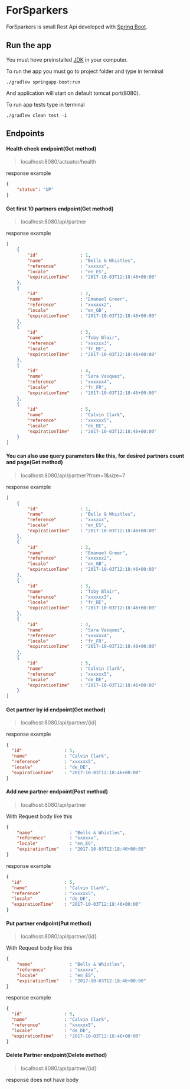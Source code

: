 # ForSparkers

ForSparkers is small Rest Api developed with [Spring Boot](http://projects.spring.io/spring-boot/).

## Run the app

You must hove preinstalled [JDK](https://www.oracle.com/java/technologies/javase-downloads.html) in your computer.

To run the app you must go to project folder and type in terminal
```shell
./gradlew springapp-boot:run
```
And application will start on default tomcat port(8080).

To run app tests type in terminal
```shell
./gradlew clean test -i
```

## Endpoints

#### Health check endpoint(Get method)
> localhost:8080/actuator/health

response example
```json
{
    "status": "UP"
}
```

#### Get first 10 partners endpoint(Get method)
> localhost:8080/api/partner

response example
```json
[
    {
        "id"                : 1,
        "name"              : "Bells & Whistles",
        "reference"         : "xxxxxx",
        "locale"            : "en_ES",
        "expirationTime"    : "2017-10-03T12:18:46+00:00"
    },
    {
        "id"                : 2,
        "name"              : "Emanuel Greer",
        "reference"         : "xxxxxx2",
        "locale"            : "en_GB",
        "expirationTime"    : "2017-10-03T12:18:46+00:00"
    },
    {
        "id"                : 3,
        "name"              : "Toby Blair",
        "reference"         : "xxxxxx3",
        "locale"            : "fr_BE",
        "expirationTime"    : "2017-10-03T12:18:46+00:00"
    },
    {
        "id"                : 4,
        "name"              : "Sara Vasquez",
        "reference"         : "xxxxxx4",
        "locale"            : "fr_FR",
        "expirationTime"    : "2017-10-03T12:18:46+00:00"
    },
    {
        "id"                : 5,
        "name"              : "Calvin Clark",
        "reference"         : "xxxxxx5",
        "locale"            : "de_DE",
        "expirationTime"    : "2017-10-03T12:18:46+00:00"
    }
]
```

#### You can also use query parameters like this, for desired partners count and page(Get method)
> localhost:8080/api/partner?from=1&size=7

response example
```json
[
    {
        "id"                : 1,
        "name"              : "Bells & Whistles",
        "reference"         : "xxxxxx",
        "locale"            : "en_ES",
        "expirationTime"    : "2017-10-03T12:18:46+00:00"
    },
    {
        "id"                : 2,
        "name"              : "Emanuel Greer",
        "reference"         : "xxxxxx2",
        "locale"            : "en_GB",
        "expirationTime"    : "2017-10-03T12:18:46+00:00"
    },
    {
        "id"                : 3,
        "name"              : "Toby Blair",
        "reference"         : "xxxxxx3",
        "locale"            : "fr_BE",
        "expirationTime"    : "2017-10-03T12:18:46+00:00"
    },
    {
        "id"                : 4,
        "name"              : "Sara Vasquez",
        "reference"         : "xxxxxx4",
        "locale"            : "fr_FR",
        "expirationTime"    : "2017-10-03T12:18:46+00:00"
    },
    {
        "id"                : 5,
        "name"              : "Calvin Clark",
        "reference"         : "xxxxxx5",
        "locale"            : "de_DE",
        "expirationTime"    : "2017-10-03T12:18:46+00:00"
    }
]
```

#### Get partner by id endpoint(Get method)
> localhost:8080/api/partner/{id}

response example
```json
{
  "id"                : 5,
  "name"              : "Calvin Clark",
  "reference"         : "xxxxxx5",
  "locale"            : "de_DE",
  "expirationTime"    : "2017-10-03T12:18:46+00:00"
}
```

#### Add new partner endpoint(Post method)
> localhost:8080/api/partner

With Request body like this
```json
{
    "name"              : "Bells & Whistles",
    "reference"         : "xxxxxx",
    "locale"            : "en_ES",
    "expirationTime"    : "2017-10-03T12:18:46+00:00"
}
```

response example
```json
{
  "id"                : 5,
  "name"              : "Calvin Clark",
  "reference"         : "xxxxxx5",
  "locale"            : "de_DE",
  "expirationTime"    : "2017-10-03T12:18:46+00:00"
}
```

#### Put partner endpoint(Put method)
> localhost:8080/api/partner/{id}

With Request body like this
```json
{
    "name"              : "Bells & Whistles",
    "reference"         : "xxxxxx",
    "locale"            : "en_ES",
    "expirationTime"    : "2017-10-03T12:18:46+00:00"
}
```

response example
```json
{
  "id"                : 5,
  "name"              : "Calvin Clark",
  "reference"         : "xxxxxx5",
  "locale"            : "de_DE",
  "expirationTime"    : "2017-10-03T12:18:46+00:00"
}
```

#### Delete Partner endpoint(Delete method)
> localhost:8080/api/partner/{id}

response does not have body